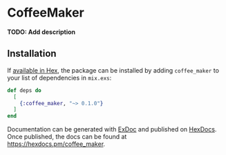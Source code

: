 # CoffeeMaker

**TODO: Add description**

## Installation

If [available in Hex](https://hex.pm/docs/publish), the package can be installed
by adding `coffee_maker` to your list of dependencies in `mix.exs`:

```elixir
def deps do
  [
    {:coffee_maker, "~> 0.1.0"}
  ]
end
```

Documentation can be generated with [ExDoc](https://github.com/elixir-lang/ex_doc)
and published on [HexDocs](https://hexdocs.pm). Once published, the docs can
be found at <https://hexdocs.pm/coffee_maker>.

